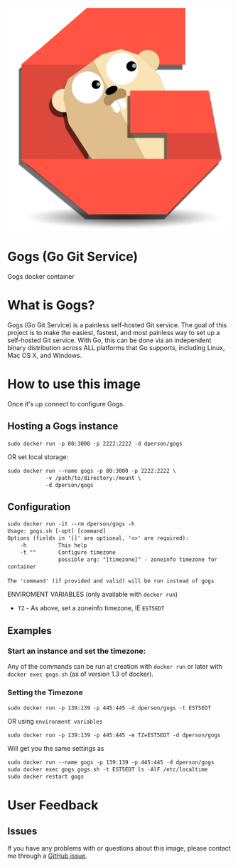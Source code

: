 [![logo](https://raw.githubusercontent.com/dperson/gogs/master/logo.png)](http://gogs.io/)

# Gogs (Go Git Service)

Gogs docker container

# What is Gogs?

Gogs (Go Git Service) is a painless self-hosted Git service. The goal of this
project is to make the easiest, fastest, and most painless way to set up a
self-hosted Git service. With Go, this can be done via an independent binary
distribution across ALL platforms that Go supports, including Linux, Mac OS X,
and Windows.

# How to use this image

Once it's up connect to configure Gogs.

## Hosting a Gogs instance

    sudo docker run -p 80:3000 -p 2222:2222 -d dperson/gogs

OR set local storage:

    sudo docker run --name gogs -p 80:3000 -p 2222:2222 \
                -v /path/to/directory:/mount \
                -d dperson/gogs

## Configuration

    sudo docker run -it --rm dperson/gogs -h
    Usage: gogs.sh [-opt] [command]
    Options (fields in '[]' are optional, '<>' are required):
        -h          This help
        -t ""       Configure timezone
                    possible arg: "[timezone]" - zoneinfo timezone for container

    The 'command' (if provided and valid) will be run instead of gogs

ENVIROMENT VARIABLES (only available with `docker run`)

 * `TZ` - As above, set a zoneinfo timezone, IE `EST5EDT`

## Examples

### Start an instance and set the timezone:

Any of the commands can be run at creation with `docker run` or later with
`docker exec gogs.sh` (as of version 1.3 of docker).

### Setting the Timezone

    sudo docker run -p 139:139 -p 445:445 -d dperson/gogs -t EST5EDT

OR using `environment variables`

    sudo docker run -p 139:139 -p 445:445 -e TZ=EST5EDT -d dperson/gogs

Will get you the same settings as

    sudo docker run --name gogs -p 139:139 -p 445:445 -d dperson/gogs
    sudo docker exec gogs gogs.sh -t EST5EDT ls -AlF /etc/localtime
    sudo docker restart gogs

# User Feedback

## Issues

If you have any problems with or questions about this image, please contact me
through a [GitHub issue](https://github.com/dperson/gogs/issues).
